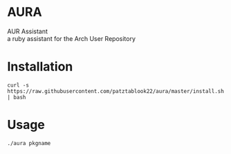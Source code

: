 # AURA

AUR Assistant \
a ruby assistant for the Arch User Repository

# Installation
`curl -s https://raw.githubusercontent.com/patztablook22/aura/master/install.sh | bash`

# Usage
`./aura pkgname`

